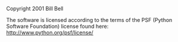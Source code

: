 Copyright 2001 Bill Bell

The software is licensed according to the terms of the PSF (Python Software Foundation) license found here: http://www.python.org/psf/license/